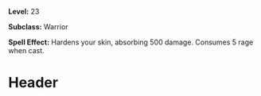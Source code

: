 <!-- TITLE: Skill: Hardened Skin -->
<!-- SUBTITLE:  -->

**Level:** 23

**Subclass:** Warrior

**Spell Effect:** Hardens your skin, absorbing 500 damage.  Consumes 5 rage when cast.

# Header